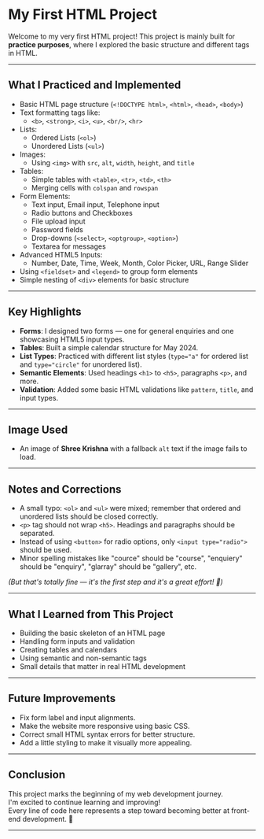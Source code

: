 #  My First HTML Project

Welcome to my very first HTML project! 
This project is mainly built for **practice purposes**, where I explored the basic structure and different tags in HTML.

---

##  What I Practiced and Implemented

- Basic HTML page structure (`<!DOCTYPE html>`, `<html>`, `<head>`, `<body>`)
- Text formatting tags like:
  - `<b>`, `<strong>`, `<i>`, `<u>`, `<br/>`, `<hr>`
- Lists:
  - Ordered Lists (`<ol>`)
  - Unordered Lists (`<ul>`)
- Images:
  - Using `<img>` with `src`, `alt`, `width`, `height`, and `title`
- Tables:
  - Simple tables with `<table>`, `<tr>`, `<td>`, `<th>`
  - Merging cells with `colspan` and `rowspan`
- Form Elements:
  - Text input, Email input, Telephone input
  - Radio buttons and Checkboxes
  - File upload input
  - Password fields
  - Drop-downs (`<select>`, `<optgroup>`, `<option>`)
  - Textarea for messages
- Advanced HTML5 Inputs:
  - Number, Date, Time, Week, Month, Color Picker, URL, Range Slider
- Using `<fieldset>` and `<legend>` to group form elements
- Simple nesting of `<div>` elements for basic structure

---

##  Key Highlights

- **Forms**: I designed two forms — one for general enquiries and one showcasing HTML5 input types.
- **Tables**: Built a simple calendar structure for May 2024.
- **List Types**: Practiced with different list styles (`type="a"` for ordered list and `type="circle"` for unordered list).
- **Semantic Elements**: Used headings `<h1>` to `<h5>`, paragraphs `<p>`, and more.
- **Validation**: Added some basic HTML validations like `pattern`, `title`, and input types.

---

##  Image Used

- An image of **Shree Krishna** with a fallback `alt` text if the image fails to load.

---

##  Notes and Corrections

- A small typo: `<ol>` and `<ul>` were mixed; remember that ordered and unordered lists should be closed correctly.
- `<p>` tag should not wrap `<h5>`. Headings and paragraphs should be separated.
- Instead of using `<button>` for radio options, only `<input type="radio">` should be used.
- Minor spelling mistakes like "cource" should be "course", "enquiery" should be "enquiry", "glarray" should be "gallery", etc.

*(But that's totally fine — it's the first step and it's a great effort! 🎯)*

---

##  What I Learned from This Project

- Building the basic skeleton of an HTML page
- Handling form inputs and validation
- Creating tables and calendars
- Using semantic and non-semantic tags
- Small details that matter in real HTML development

---

##  Future Improvements

- Fix form label and input alignments.
- Make the website more responsive using basic CSS.
- Correct small HTML syntax errors for better structure.
- Add a little styling to make it visually more appealing.

---

##  Conclusion

This project marks the beginning of my web development journey.  
I'm excited to continue learning and improving!  
Every line of code here represents a step toward becoming better at front-end development. 🙌

---

